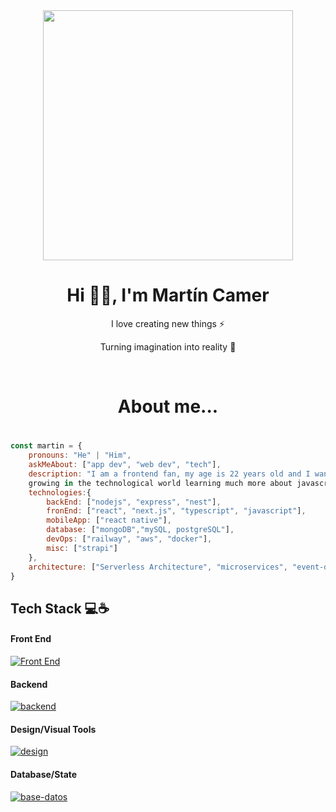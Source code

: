<div align="center">
 <img width='400px' height="400px" src="https://media.tenor.com/NCRHhqkXrJYAAAAi/programmers-go-internet.gif"/>
</div>

<h1 align="center"> Hi 👋🏻, I'm Martín Camer</br> 
</h1>
<p align="center">I love creating new things ⚡</p>
<p align="center">Turning imagination into reality 🚀</p>
<p align="center">
 <a href="https://martincamer.com.ar" target="_blank"><img alt="" src="https://img.shields.io/badge/Portfolio-000?logo=vercel&logoColor=yellow&style=for-the-badge" style="vertical-align:center" /></a>
<a href="https://twitter.com/martin_camer" target="_blank"><img alt="" src="https://img.shields.io/badge/Twitter-000?logo=Twitter&logoColor=1DA1F2&style=for-the-badge" style="vertical-align:center" /></a>
<a href="https://www.linkedin.com/in/martin-camer-115651201/" target="_blank"><img alt="" src="https://img.shields.io/badge/LinkedIn-000?logo=linkedin&logoColor=0A66C2&style=for-the-badge" style="vertical-align:center" /></a>
<a href="https://www.instagram.com/martincamer011/" target="_blank"><img alt="" src="https://img.shields.io/badge/Instagram-000?style=for-the-badge&logo=Instagram&logoColor=E4405F" style="vertical-align:center" /></a></p>

## <h1 align="center">About me... <h1/>

```javascript
const martin = {
    pronouns: "He" | "Him",
    askMeAbout: ["app dev", "web dev", "tech"],
    description: "I am a frontend fan, my age is 22 years old and I want to continue
    growing in the technological world learning much more about javascript!",
    technologies:{
        backEnd: ["nodejs", "express", "nest"],
        fronEnd: ["react", "next.js", "typescript", "javascript"],
        mobileApp: ["react native"],
        database: ["mongoDB","mySQL, postgreSQL"],
        devOps: ["railway", "aws", "docker"],
        misc: ["strapi"]
    },
    architecture: ["Serverless Architecture", "microservices", "event-driven", "Single page applications"],
}
```

## Tech Stack 💻☕️

#### Front End

[![Front End](https://skillicons.dev/icons?i=js,html,css,tailwind,styledcomponents,react,ts,sass,nextjs)](https://skillicons.dev)

#### Backend

[![backend](https://skillicons.dev/icons?i=nodejs,express,nest)](https://skillicons.dev)

#### Design/Visual Tools

[![design](https://skillicons.dev/icons?i=figma,photoshop,illustrator)](https://skillicons.dev)

#### Database/State

[![base-datos](https://skillicons.dev/icons?i=mongodb,postgresql,mysql)](https://skillicons.dev)


